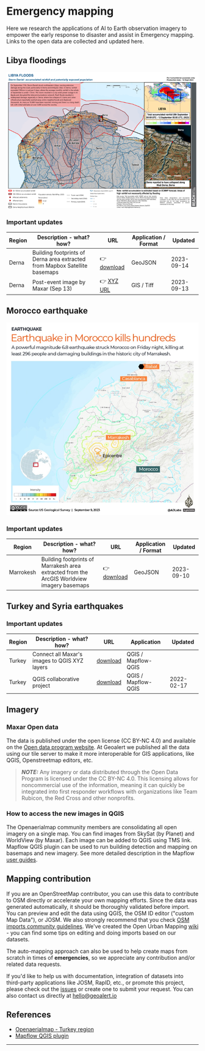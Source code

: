 # Emergency mapping

Here we research the applications of AI to Earth observation imagery to empower the early response to disaster and assist in Emergency mapping. Links to the open data are collected and updated here.


## Libya floodings

![**USGS map - Libya flooding**](images/libya_flood.png)

### Important updates ###

| Region | Description - what? how? | URL | Application / Format| Updated |
|-------------|------------|----------|----------|-------------|
| Derna | Building footprints of Derna area extracted from Mapbox Satellite basemaps | 👉 [download](https://filebrowser.mapflow.ai/s/pyHW6qlI38h8cX4) | GeoJSON | 2023-09-14 |
| Derna | Post-event image by Maxar (Sep 13) | 👉 [XYZ URL](Libya/XYZ_links_Opendata_Maxar_Libya.xml) | GIS / Tiff | 2023-09-13 |



## Morocco earthquake ##

![**USGS map - Morocco earthquake**](images/morocco_eq.jpeg)

### Important updates ###

| Region | Description - what? how? | URL | Application / Format| Updated |
|-------------|------------|----------|----------|-------------|
| Marrokesh | Building footprints of Marrakesh area extracted from the ArcGIS Worldview imagery basemaps | 👉 [download](https://filebrowser.mapflow.ai/s/6o2ZssFy7CrrAS5) | GeoJSON | 2023-09-10 |


## Turkey and Syria earthquakes ##

### Important updates ###

| Region | Description - what? how? | URL | Application | Updated |
|-------------|------------|----------|----------|-------------|
| Turkey | Connect all Maxar's images to QGIS XYZ layers | [download](Turkey/XYZ_links_Opendata_Maxar_Turkey.xml) | QGIS / Mapflow-QGIS | |
| Turkey | QGIS collaborative project | [download](Turkey/project-qgis.xml) | QGIS / Mapflow-QGIS | 2022-02-17 |


## Imagery ##

### Maxar Open data ###

The data is published under the open license (CC BY-NC 4.0) and available on the [Open data program website](https://www.maxar.com/open-data/turkey-earthquake-2023).
At Geoalert we published all the data using our tile server to make it more interoperable for GIS applications, like QGIS, Openstreetmap editors, etc. 

> **_NOTE:_** Any imagery or data distributed through the Open Data Program is licensed under the CC BY-NC 4.0. This licensing allows for noncommercial use of the information, meaning it can quickly be integrated into first responder workflows with organizations like Team Rubicon, the Red Cross and other nonprofits.


### How to access the new images in QGIS ###

The Openaerialmap community members are consolidating all open imagery on a single map. You can find images from SkySat (by Planet) and WorldView (by Maxar).
Each image can be added to QGIS using TMS link.
Mapflow QGIS plugin can be used to run building detection and mapping on basemaps and new imagery. See more detailed description in the Mapflow [user guides](https://docs.mapflow.ai/userguides/howto.html#use-openaerialmap-as-an-imagery-publication-tool).


## Mapping contribution

If you are an OpenStreetMap contributor, you can use this data to contribute to OSM directly or accelerate your own mapping efforts. Since the data was generated automatically, it should be thoroughly validated before import. You can preview and edit the data using QGIS, the OSM ID editor ("custom Map Data"), or JOSM. We also strongly recommend that you check [OSM imports community guidelines](https://wiki.openstreetmap.org/wiki/Import/Guidelines).
We've created the Open Urban Mapping [wiki](https://wiki.openstreetmap.org/wiki/Geoalert_Open_Urban_Mapping) - you can find some tips on editing and doing imports based on our datasets.

The auto-mapping approach can also be used to help create maps from scratch in times of **emergencies**, so we appreciate any contribution and/or related data requests.

If you'd like to help us with documentation, integration of datasets into third-party applications like JOSM, RapID, etc., or promote this project, please check out the [issues](https://github.com/Geoalert/urban-mapping/issues) or create one to submit your request. You can also contact us directly at [hello@geoalert.io](mailto:hello@geoalert.io)

## References

* [Openaerialmap - Turkey region](https://map.openaerialmap.org/#/36.80351257324219,37.14991863100135,10?_k=ggl1wi)
* [Mapflow QGIS plugin](https://github.com/Geoalert/mapflow-qgis)
---------------------------